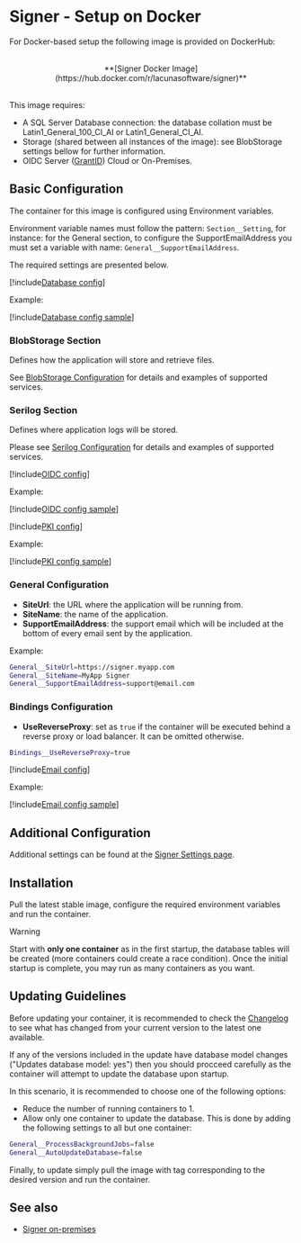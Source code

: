 ﻿# Signer - Setup on Docker

For Docker-based setup the following image is provided on DockerHub:

<br />
<center>
**[Signer Docker Image](https://hub.docker.com/r/lacunasoftware/signer)**
</center>
<br />

This image requires: 

* A SQL Server Database connection: the database collation must be Latin1_General_100_CI_AI or Latin1_General_CI_AI. 
* Storage (shared between all instances of the image): see BlobStorage settings bellow for further information.
* OIDC Server ([GrantID](../../../grant-id/index.md)) Cloud or On-Premises.

## Basic Configuration

The container for this image is configured using Environment variables.

Environment variable names must follow the pattern: `Section__Setting`, for instance: for the General section, to
configure the SupportEmailAddress you must set a variable with name: `General__SupportEmailAddress`.

The required settings are presented below.

[!include[Database config](../../../includes/spa-config/database-config.md)]

Example:

[!include[Database config sample](../../../../../includes/spa-config/database-config-sample.md)]

### BlobStorage Section

Defines how the application will store and retrieve files.

See [BlobStorage Configuration](../blob-storage.md) for details and examples of supported services.

### Serilog Section

Defines where application logs will be stored. 

Please see [Serilog Configuration](../serilog.md) for details and examples of supported services.

[!include[OIDC config](../../../includes/spa-config/oidc-config.md)]

Example:

[!include[OIDC config sample](../../../../../includes/spa-config/oidc-config-sample.md)]

[!include[PKI config](../../../includes/spa-config/pki-config.md)]

Example:

[!include[PKI config sample](../../../../../includes/spa-config/pki-config-sample.md)]

### General Configuration

* **SiteUrl**: the URL where the application will be running from.
* **SiteName**: the name of the application.
* **SupportEmailAddress**: the support email which will be included at the bottom of every email sent by the application.

Example: 

```sh
General__SiteUrl=https://signer.myapp.com
General__SiteName=MyApp Signer
General__SupportEmailAddress=support@email.com
```

### Bindings Configuration

* **UseReverseProxy**: set as `true` if the container will be executed behind a reverse proxy or load balancer. It can be omitted otherwise.

```sh
Bindings__UseReverseProxy=true
```

[!include[Email config](../../../includes/spa-config/email-config.md)]

Example:

[!include[Email config sample](../../../../../includes/spa-config/email-config-sample.md)]

## Additional Configuration

Additional settings can be found at the [Signer Settings page](../settings.md).

## Installation

Pull the latest stable image, configure the required environment variables and run the container. 

> [!WARNING]
> Start with **only one container** as in the first startup, the database tables will be created (more containers could create a race condition). 
> Once the initial startup is complete, you may run as many containers as you want.

## Updating Guidelines

Before updating your container, it is recommended to check the [Changelog](../../changelog.md) to see what has changed from your 
current version to the latest one available.

If any of the versions included in the update have database model changes ("Updates database model: yes") then you
should procceed carefully as the container will attempt to update the database upon startup.

In this scenario, it is recommended to choose one of the following options:

* Reduce the number of running containers to 1.
* Allow only one container to update the database. This is done by adding the following settings to all but one container:

```sh
General__ProcessBackgroundJobs=false
General__AutoUpdateDatabase=false
```

Finally, to update simply pull the image with tag corresponding to the desired version and run the container.

## See also

* [Signer on-premises](../index.md)
